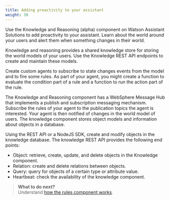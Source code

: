 ```yaml
---
title: Adding proactivity to your assistant
weight: 30
---
```

Use the Knowledge and Reasoning (alpha) component on Watson Assistant Solutions to add proactivity to your assistant.  Learn about the world around your users and alert them when something changes in their world.

Knowledge and reasoning provides a shared  knowledge store for storing the world models of your users.  Use the Knowledge REST API endpoints to create and maintain these models.

Create custom agents to subscribe to state changes events from the model and to fire some rules.  As part of your agent, you might create a function to evaluate the condition part of a rule and a function to run the action part of the rule.

The Knowledge and Reasoning component has a WebSphere Message Hub that implements a publish and subscription messaging mechanism.  Subscribe the rules of your agent to the publication topics the agent is interested. Your agent is then notified of changes in the world model of users. 
The knowledge component stores object models and information about objects in a database. 

Using the REST API or a NodeJS SDK, create and modify objects in the knowledge database. The knowledge REST API provides the following end points:
- Object:  retrieve, create, update, and delete objects in the Knowledge component.
- Relation: create and delete relations between objects.
- Query: query for objects of a certain type or attribute value.
- Heartbeat: check the availability of the knowledge component.

> **What to do next?**<br/>
Understand [how the rules component works]({{site.baseurl}}/understand-service/agent-subscription).
